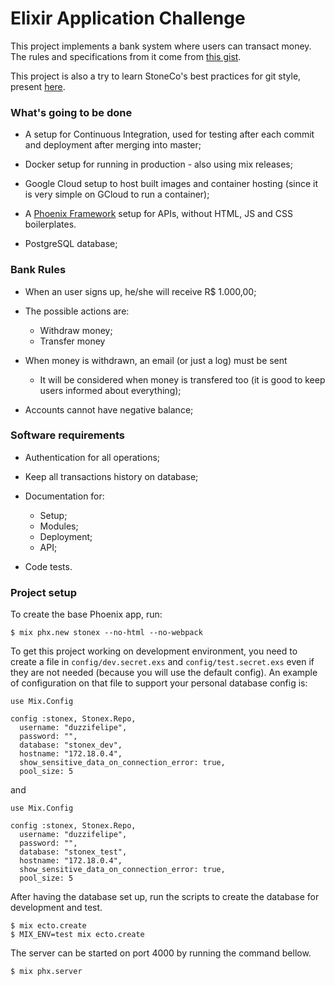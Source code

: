 # Elixir Application Challenge

This project implements a bank system where users can transact money. The rules and specifications from it come from [this gist](https://gist.github.com/thulio/e021378b27ff471795e37ba5a5b73539).

This project is also a try to learn StoneCo's best practices for git style, present [here](https://github.com/stone-payments/stoneco-best-practices).

### What's going to be done

- A setup for Continuous Integration, used for testing after each commit and deployment after merging into master;

- Docker setup for running in production - also using mix releases;

- Google Cloud setup to host built images and container hosting (since it is very simple on GCloud to run a container);

- A [Phoenix Framework](https://www.phoenixframework.org/) setup for APIs, without HTML, JS and CSS boilerplates.

- PostgreSQL database;

### Bank Rules

- When an user signs up, he/she will receive R$ 1.000,00;

- The possible actions are:
  - Withdraw money;
  - Transfer money

- When money is withdrawn, an email (or just a log) must be sent
  - It will be considered when money is transfered too (it is good to keep users informed about everything);

- Accounts cannot have negative balance;

### Software requirements

- Authentication for all operations;

- Keep all transactions history on database;

- Documentation for:
  - Setup;
  - Modules;
  - Deployment;
  - API;

- Code tests.

### Project setup

To create the base Phoenix app, run:

```
$ mix phx.new stonex --no-html --no-webpack
```

To get this project working on development environment, you need to create a file in `config/dev.secret.exs` and `config/test.secret.exs` even if they are not needed (because you will use the default config). An example of configuration on that file to support your personal database config is:

```
use Mix.Config

config :stonex, Stonex.Repo,
  username: "duzzifelipe",
  password: "",
  database: "stonex_dev",
  hostname: "172.18.0.4",
  show_sensitive_data_on_connection_error: true,
  pool_size: 5
```

and

```
use Mix.Config

config :stonex, Stonex.Repo,
  username: "duzzifelipe",
  password: "",
  database: "stonex_test",
  hostname: "172.18.0.4",
  show_sensitive_data_on_connection_error: true,
  pool_size: 5
```

After having the database set up, run the scripts to create the database for development and test.

```
$ mix ecto.create
$ MIX_ENV=test mix ecto.create
```

The server can be started on port 4000 by running the command bellow.

```
$ mix phx.server
```
